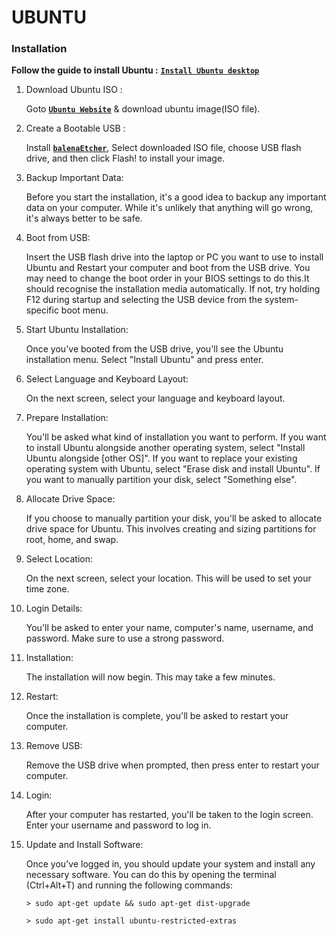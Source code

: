 # **UBUNTU**


### **Installation**

**Follow the guide to install Ubuntu :**  [**`Install Ubuntu desktop`**](https://ubuntu.com/tutorials/install-ubuntu-desktop#1-overview)

 1. Download Ubuntu ISO :
     
    Goto [**`Ubuntu Website`**](https://ubuntu.com/download/desktop) & download ubuntu image(ISO file).
  
 2. Create a Bootable USB :

    Install [**`balenaEtcher`**](https://etcher.balena.io/#download-etcher), Select downloaded ISO file, choose USB flash drive, and then click Flash! to install your image.

 3. Backup Important Data: 

    Before you start the installation, it's a good idea to backup any important data on your computer. While it's unlikely that anything will go wrong, it's always better to be safe.

 4. Boot from USB: 

    Insert the USB flash drive into the laptop or PC you want to use to install Ubuntu and Restart your computer and boot from the USB drive. You may need to change the boot order in your BIOS settings to do this.It should recognise the installation media automatically. If not, try holding F12 during startup and selecting the USB device from the system-specific boot menu. 

 5. Start Ubuntu Installation: 

    Once you've booted from the USB drive, you'll see the Ubuntu installation menu. Select "Install Ubuntu" and press enter.

 6. Select Language and Keyboard Layout: 

    On the next screen, select your language and keyboard layout.
  
 7. Prepare Installation: 

    You'll be asked what kind of installation you want to perform. If you want to install Ubuntu alongside another operating system, select "Install Ubuntu alongside [other OS]". If you want to replace your existing operating system with Ubuntu, select "Erase disk and install Ubuntu". If you want to manually partition your disk, select "Something else".

 8. Allocate Drive Space: 

    If you choose to manually partition your disk, you'll be asked to allocate drive space for Ubuntu. This involves creating and sizing partitions for root, home, and swap.

10. Select Location: 

    On the next screen, select your location. This will be used to set your time zone.

11. Login Details: 

    You'll be asked to enter your name, computer's name, username, and password. Make sure to use a strong password.

12. Installation: 

    The installation will now begin. This may take a few      minutes.

13. Restart: 

    Once the installation is complete, you'll be asked to restart  your computer.

14. Remove USB: 

    Remove the USB drive when prompted, then press enter to  restart your computer.

15. Login: 

    After your computer has restarted, you'll be taken to the login screen. Enter your username and password to log in.

16. Update and Install Software: 

    Once you've logged in, you should update   your system and install any necessary software. You can do this by opening the terminal (Ctrl+Alt+T) and running the following commands:
  
    `> sudo apt-get update && sudo apt-get dist-upgrade`
  
    `> sudo apt-get install ubuntu-restricted-extras`
